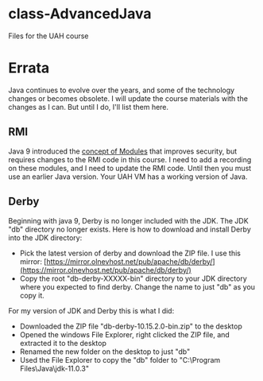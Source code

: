 # class-AdvancedJava
Files for the UAH course

# Errata

Java continues to evolve over the years, and some of the technology changes or becomes obsolete. I will
update the course materials with the changes as I can. But until I do, I'll list them here.

## RMI

Java 9 introduced the [concept of Modules](https://www.oracle.com/corporate/features/understanding-java-9-modules.html) that improves security, but requires changes to the RMI code in this course. I need to add a recording on these modules, and I need to update the RMI code. Until then you must use an earlier Java version. Your UAH VM has a working version of Java.

## Derby

Beginning with java 9, Derby is no longer included with the JDK. The JDK "db" directory no longer exists. Here is how to download and install Derby into the JDK directory:

  - Pick the latest version of derby and download the ZIP file. I use this mirror: [https://mirror.olnevhost.net/pub/apache/db/derby/](https://mirror.olnevhost.net/pub/apache/db/derby/)
  - Copy the root "db-derby-XXXXX-bin" directory to your JDK directory where you expected to find derby. Change the name to just "db" as you copy it.
  
For my version of JDK and Derby this is what I did: 
  - Downloaded the ZIP file "db-derby-10.15.2.0-bin.zip" to the desktop
  - Opened the windows File Explorer, right clicked the ZIP file, and extracted it to the desktop
  - Renamed the new folder on the desktop to just "db"
  - Used the File Explorer to copy the "db" folder to "C:\Program Files\Java\jdk-11.0.3"
